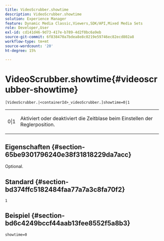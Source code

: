 ```yaml
---
title: VideoScrubber.showtime
description: VideoScrubber.showtime
solution: Experience Manager
feature: Dynamic Media Classic,Viewers,SDK/API,Mixed Media Sets
role: Developer,User
exl-id: cd141d46-9d73-417e-b789-4d2f0bc6a9eb
source-git-commit: 6f838470a7bdea8e8c0219e59746ec82ecd802a8
workflow-type: tm+mt
source-wordcount: '20'
ht-degree: 15%

---
```


# VideoScrubber.showtime{#videoscrubber-showtime}

`[VideoScrubber.|<containerId>_videoScrubber.]showtime=0|1`

<table id="table_6E9ED752CF1E4B7F97F857EB049B7EAC"> 
 <tbody> 
  <tr> 
   <td colname="col1"> <p> <span class="codeph"> 0|1</span> </p> </td> 
   <td colname="col2"> <p> Aktiviert oder deaktiviert die Zeitblase beim Einstellen der Reglerposition. </p> </td> 
  </tr> 
 </tbody> 
</table>

## Eigenschaften {#section-65be9301796240e38f31818229da7acc}

Optional.

## Standard {#section-bd374ffc5182484faa77a7a3c8fa70f2}

`1`

## Beispiel {#section-bd6c4249bccf44aab13fee8552f5a8b3}

`showtime=0`
